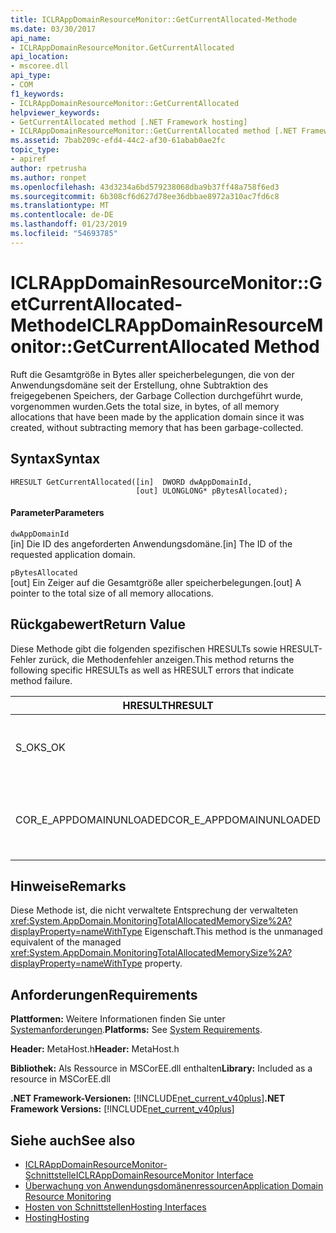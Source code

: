 ```yaml
---
title: ICLRAppDomainResourceMonitor::GetCurrentAllocated-Methode
ms.date: 03/30/2017
api_name:
- ICLRAppDomainResourceMonitor.GetCurrentAllocated
api_location:
- mscoree.dll
api_type:
- COM
f1_keywords:
- ICLRAppDomainResourceMonitor::GetCurrentAllocated
helpviewer_keywords:
- GetCurrentAllocated method [.NET Framework hosting]
- ICLRAppDomainResourceMonitor::GetCurrentAllocated method [.NET Framework hosting]
ms.assetid: 7bab209c-efd4-44c2-af30-61abab0ae2fc
topic_type:
- apiref
author: rpetrusha
ms.author: ronpet
ms.openlocfilehash: 43d3234a6bd579238068dba9b37ff48a758f6ed3
ms.sourcegitcommit: 6b308cf6d627d78ee36dbbae8972a310ac7fd6c8
ms.translationtype: MT
ms.contentlocale: de-DE
ms.lasthandoff: 01/23/2019
ms.locfileid: "54693785"
---
```

# <a name="iclrappdomainresourcemonitorgetcurrentallocated-method"></a><span data-ttu-id="c5467-102">ICLRAppDomainResourceMonitor::GetCurrentAllocated-Methode</span><span class="sxs-lookup"><span data-stu-id="c5467-102">ICLRAppDomainResourceMonitor::GetCurrentAllocated Method</span></span>
<span data-ttu-id="c5467-103">Ruft die Gesamtgröße in Bytes aller speicherbelegungen, die von der Anwendungsdomäne seit der Erstellung, ohne Subtraktion des freigegebenen Speichers, der Garbage Collection durchgeführt wurde, vorgenommen wurden.</span><span class="sxs-lookup"><span data-stu-id="c5467-103">Gets the total size, in bytes, of all memory allocations that have been made by the application domain since it was created, without subtracting memory that has been garbage-collected.</span></span>  
  
## <a name="syntax"></a><span data-ttu-id="c5467-104">Syntax</span><span class="sxs-lookup"><span data-stu-id="c5467-104">Syntax</span></span>  
  
```  
HRESULT GetCurrentAllocated([in]  DWORD dwAppDomainId,  
                            [out] ULONGLONG* pBytesAllocated);  
```  
  
#### <a name="parameters"></a><span data-ttu-id="c5467-105">Parameter</span><span class="sxs-lookup"><span data-stu-id="c5467-105">Parameters</span></span>  
 `dwAppDomainId`  
 <span data-ttu-id="c5467-106">[in] Die ID des angeforderten Anwendungsdomäne.</span><span class="sxs-lookup"><span data-stu-id="c5467-106">[in] The ID of the requested application domain.</span></span>  
  
 `pBytesAllocated`  
 <span data-ttu-id="c5467-107">[out] Ein Zeiger auf die Gesamtgröße aller speicherbelegungen.</span><span class="sxs-lookup"><span data-stu-id="c5467-107">[out] A pointer to the total size of all memory allocations.</span></span>  
  
## <a name="return-value"></a><span data-ttu-id="c5467-108">Rückgabewert</span><span class="sxs-lookup"><span data-stu-id="c5467-108">Return Value</span></span>  
 <span data-ttu-id="c5467-109">Diese Methode gibt die folgenden spezifischen HRESULTs sowie HRESULT-Fehler zurück, die Methodenfehler anzeigen.</span><span class="sxs-lookup"><span data-stu-id="c5467-109">This method returns the following specific HRESULTs as well as HRESULT errors that indicate method failure.</span></span>  
  
|<span data-ttu-id="c5467-110">HRESULT</span><span class="sxs-lookup"><span data-stu-id="c5467-110">HRESULT</span></span>|<span data-ttu-id="c5467-111">Beschreibung</span><span class="sxs-lookup"><span data-stu-id="c5467-111">Description</span></span>|  
|-------------|-----------------|  
|<span data-ttu-id="c5467-112">S_OK</span><span class="sxs-lookup"><span data-stu-id="c5467-112">S_OK</span></span>|<span data-ttu-id="c5467-113">Die Methode wurde erfolgreich abgeschlossen.</span><span class="sxs-lookup"><span data-stu-id="c5467-113">The method completed successfully.</span></span>|  
|<span data-ttu-id="c5467-114">COR_E_APPDOMAINUNLOADED</span><span class="sxs-lookup"><span data-stu-id="c5467-114">COR_E_APPDOMAINUNLOADED</span></span>|<span data-ttu-id="c5467-115">Die Anwendungsdomäne entladen wurde, oder es ist nicht vorhanden.</span><span class="sxs-lookup"><span data-stu-id="c5467-115">The application domain has been unloaded or does not exist.</span></span>|  
  
## <a name="remarks"></a><span data-ttu-id="c5467-116">Hinweise</span><span class="sxs-lookup"><span data-stu-id="c5467-116">Remarks</span></span>  
 <span data-ttu-id="c5467-117">Diese Methode ist, die nicht verwaltete Entsprechung der verwalteten <xref:System.AppDomain.MonitoringTotalAllocatedMemorySize%2A?displayProperty=nameWithType> Eigenschaft.</span><span class="sxs-lookup"><span data-stu-id="c5467-117">This method is the unmanaged equivalent of the managed <xref:System.AppDomain.MonitoringTotalAllocatedMemorySize%2A?displayProperty=nameWithType> property.</span></span>  
  
## <a name="requirements"></a><span data-ttu-id="c5467-118">Anforderungen</span><span class="sxs-lookup"><span data-stu-id="c5467-118">Requirements</span></span>  
 <span data-ttu-id="c5467-119">**Plattformen:** Weitere Informationen finden Sie unter [Systemanforderungen](../../../../docs/framework/get-started/system-requirements.md).</span><span class="sxs-lookup"><span data-stu-id="c5467-119">**Platforms:** See [System Requirements](../../../../docs/framework/get-started/system-requirements.md).</span></span>  
  
 <span data-ttu-id="c5467-120">**Header:** MetaHost.h</span><span class="sxs-lookup"><span data-stu-id="c5467-120">**Header:** MetaHost.h</span></span>  
  
 <span data-ttu-id="c5467-121">**Bibliothek:** Als Ressource in MSCorEE.dll enthalten</span><span class="sxs-lookup"><span data-stu-id="c5467-121">**Library:** Included as a resource in MSCorEE.dll</span></span>  
  
 <span data-ttu-id="c5467-122">**.NET Framework-Versionen:** [!INCLUDE[net_current_v40plus](../../../../includes/net-current-v40plus-md.md)]</span><span class="sxs-lookup"><span data-stu-id="c5467-122">**.NET Framework Versions:** [!INCLUDE[net_current_v40plus](../../../../includes/net-current-v40plus-md.md)]</span></span>  
  
## <a name="see-also"></a><span data-ttu-id="c5467-123">Siehe auch</span><span class="sxs-lookup"><span data-stu-id="c5467-123">See also</span></span>
- [<span data-ttu-id="c5467-124">ICLRAppDomainResourceMonitor-Schnittstelle</span><span class="sxs-lookup"><span data-stu-id="c5467-124">ICLRAppDomainResourceMonitor Interface</span></span>](../../../../docs/framework/unmanaged-api/hosting/iclrappdomainresourcemonitor-interface.md)
- [<span data-ttu-id="c5467-125">Überwachung von Anwendungsdomänenressourcen</span><span class="sxs-lookup"><span data-stu-id="c5467-125">Application Domain Resource Monitoring</span></span>](../../../../docs/standard/garbage-collection/app-domain-resource-monitoring.md)
- [<span data-ttu-id="c5467-126">Hosten von Schnittstellen</span><span class="sxs-lookup"><span data-stu-id="c5467-126">Hosting Interfaces</span></span>](../../../../docs/framework/unmanaged-api/hosting/hosting-interfaces.md)
- [<span data-ttu-id="c5467-127">Hosting</span><span class="sxs-lookup"><span data-stu-id="c5467-127">Hosting</span></span>](../../../../docs/framework/unmanaged-api/hosting/index.md)
